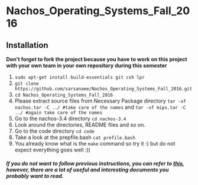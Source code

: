 # Nachos_Operating_Systems_Fall_2016

## Installation

**Don't forget to fork the project because you have to work on this project with your own team in your own repository during this semester**

1) `sudo apt-get install build-essentials git csh lpr` </br>
2) `git clone https://github.com/sarsanaee/Nachos_Operating_Systems_Fall_2016.git` </br>
3) `cd Nachos_Operating_Systems_Fall_2016` </br>
4) Please extract source files from Necessary Package directory `tar -xf nachos.tar -C ../ #take care of the names` and `tar -xf mips.tar -C ../ #again take care of the names` </br>
5) Go to the nachos-3.4 directory `cd nachos-3.4` </br>
6) Look around the directories, README files and so on. </br>
7) Go to the code directory `cd code` </br>
8) Take a look at the prepfile.bash `cat prefile.bash` </br>
9) You already know what is the `make` command so try it :) but do not expect everything goes well :))

##### If you do not want to follow previous instructions, you can refer to [this](http://homes.cs.washington.edu/~tom/nachos/), however, there are a lot of useful and interesting documents you probably want to read.
